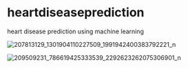 # heartdiseaseprediction
heart disease prediction using machine learning

![207813129_1301904110227509_1991942400383792221_n](https://user-images.githubusercontent.com/59481648/124395588-dc404180-dcfc-11eb-8718-b771351c54ed.jpg)



![209509231_786619425333539_2292623262075306901_n](https://user-images.githubusercontent.com/59481648/124395592-dcd8d800-dcfc-11eb-86a2-5df47a3c5407.jpg)
